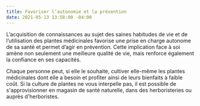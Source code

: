 ```yaml
---
title: Favoriser l’autonomie et la prévention
date: 2021-05-13 13:58:00 -04:00
---
```


L’acquisition de connaissances au sujet des saines habitudes de vie et de l’utilisation des plantes médicinales favorise une prise en charge autonome de sa santé et permet d’agir en prévention. Cette implication face à soi amène non seulement une meilleure qualité de vie, mais renforce également la confiance en ses capacités. 

Chaque personne peut, si elle le souhaite, cultiver elle-même les plantes médicinales dont elle a besoin et profiter ainsi de leurs bienfaits à faible coût. Si la culture de plantes ne vous interpelle pas, il est possible de s'approvisionner en magasin de santé naturelle, dans des herboristeries ou auprès d'herboristes.